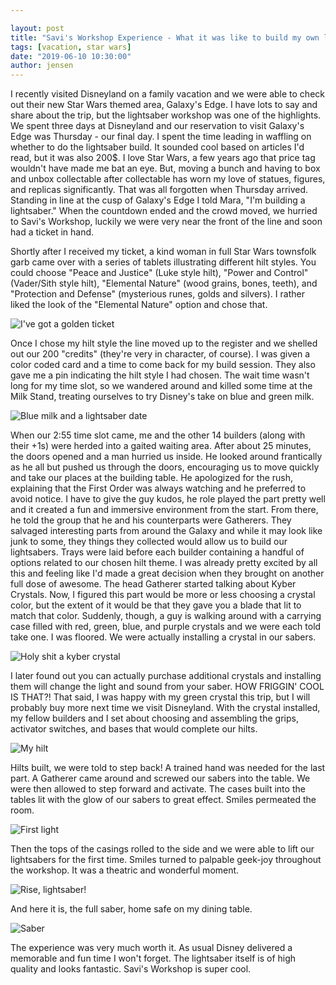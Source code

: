 ```yaml
---

layout: post
title: "Savi's Workshop Experience - What it was like to build my own lightsaber."
tags: [vacation, star wars]
date: "2019-06-10 10:30:00"
author: jensen
---
```


I recently visited Disneyland on a family vacation and we were able to check out their new Star Wars themed area, Galaxy's Edge. I have lots to say and share about the trip, but the lightsaber workshop was one of the highlights. We spent three days at Disneyland and our reservation to visit Galaxy's Edge was Thursday - our final day. I spent the time leading in waffling on whether to do the lightsaber build. It sounded cool based on articles I'd read, but it was also 200$. I love Star Wars, a few years ago that price tag wouldn't have made me bat an eye. But, moving a bunch and having to box and unbox collectable after collectable has worn my love of statues, figures, and replicas significantly. That was all forgotten when Thursday arrived. Standing in line at the cusp of Galaxy's Edge I told Mara, "I'm building a lightsaber." When the countdown ended and the crowd moved, we hurried to Savi's Workshop, luckily we were very near the front of the line and soon had a ticket in hand.

Shortly after I received my ticket, a kind woman in full Star Wars townsfolk garb came over with a series of tablets illustrating different hilt styles. You could choose "Peace and Justice" (Luke style hilt), "Power and Control" (Vader/Sith style hilt), "Elemental Nature" (wood grains, bones, teeth), and "Protection and Defense" (mysterious runes, golds and silvers). I rather liked the look of the "Elemental Nature" option and chose that.

![I've got a golden ticket](/images/Savi/goldenticket.JPG)

Once I chose my hilt style the line moved up to the register and we shelled out our 200 "credits" (they're very in character, of course). I was given a color coded card and a time to come back for my build session. They also gave me a pin indicating the hilt style I had chosen. The wait time wasn't long for my time slot, so we wandered around and killed some time at the Milk Stand, treating ourselves to try Disney's take on blue and green milk. 

![Blue milk and a lightsaber date](/images/Savi/milk2.jpg)

When our 2:55 time slot came, me and the other 14 builders (along with their +1s) were herded into a gaited waiting area. After about 25 minutes, the doors opened and a man hurried us inside. He looked around frantically as he all but pushed us through the doors, encouraging us to move quickly and take our places at the building table. He apologized for the rush, explaining that the First Order was always watching and he preferred to avoid notice. I have to give the guy kudos, he role played the part pretty well and it created a fun and immersive environment from the start. From there, he told the group that he and his counterparts were Gatherers. They salvaged interesting parts from around the Galaxy and while it may look like junk to some, they things they collected would allow us to build our lightsabers. Trays were laid before each builder containing a handful of options related to our chosen hilt theme. I was already pretty excited by all this and feeling like I'd made a great decision when they brought on another full dose of awesome. The head Gatherer started talking about Kyber Crystals. Now, I figured this part would be more or less choosing a crystal color, but the extent of it would be that they gave you a blade that lit to match that color. Suddenly, though, a guy is walking around with a carrying case filled with red, green, blue, and purple crystals and we were each told take one. I was floored. We were actually installing a crystal in our sabers.

![Holy shit a kyber crystal](/images/Savi/crystal.JPG)

I later found out you can actually purchase additional crystals and installing them will change the light and sound from your saber. HOW FRIGGIN' COOL IS THAT?! That said, I was happy with my green crystal this trip, but I will probably buy more next time we visit Disneyland. With the crystal installed, my fellow builders and I set about choosing and assembling the grips, activator switches, and bases that would complete our hilts. 


![My hilt](/images/Savi/hilt.JPG)

Hilts built, we were told to step back! A trained hand was needed for the last part. A Gatherer came around and screwed our sabers into the table. We were then allowed to step forward and activate. The cases built into the tables lit with the glow of our sabers to great effect. Smiles permeated the room.

![First light](/images/Savi/firstlight.JPG)

Then the tops of the casings rolled to the side and we were able to lift our lightsabers for the first time. Smiles turned to palpable geek-joy throughout the workshop. It was a theatric and wonderful moment.

![Rise, lightsaber!](/images/Savi/rise.JPG)


And here it is, the full saber, home safe on my dining table.

![Saber](/images/Savi/saber.jpg)

The experience was very much worth it. As usual Disney delivered a memorable and fun time I won't forget. The lightsaber itself is of high quality and looks fantastic. Savi's Workshop is super cool.




